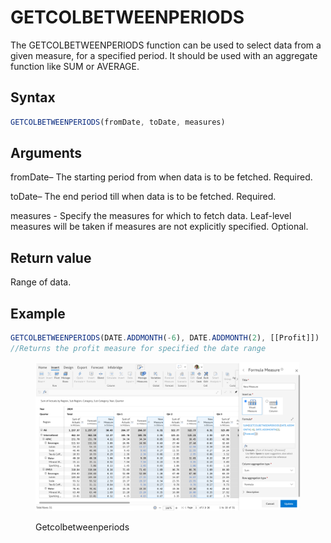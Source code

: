 # GETCOLBETWEENPERIODS

The GETCOLBETWEENPERIODS function can be used to select data from a given measure, for a specified period. It should be used with an aggregate function like SUM or AVERAGE.&#x20;

## Syntax

```javascript
GETCOLBETWEENPERIODS(fromDate, toDate, measures)
```

## Arguments

fromDate– The starting period from when data is to be fetched. Required.

toDate– The end period till when data is to be fetched. Required.

measures - Specify the measures for which to fetch data. Leaf-level measures will be taken if measures are not explicitly specified. Optional.

## Return value

Range of data.

## Example

```javascript
GETCOLBETWEENPERIODS(DATE.ADDMONTH(-6), DATE.ADDMONTH(2), [[Profit]])
//Returns the profit measure for specified the date range 
```

<figure><img src="../../.gitbook/assets/image (1) (1) (1) (1) (1) (1) (1) (1) (1) (1) (1) (1) (1) (1) (1) (1) (1) (1) (1) (1) (1) (1) (1) (1) (1) (1) (1) (1).png" alt=""><figcaption><p>Getcolbetweenperiods</p></figcaption></figure>
